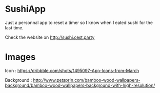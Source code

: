 # SushiApp
Just a personnal app to reset a timer so I know when I eated sushi for the last time.

Check the website on http://sushi.cest.party

# Images 
Icon : https://dribbble.com/shots/1495097-App-Icons-from-March

Background : http://www.petsprin.com/bamboo-wood-wallpapers-background/bamboo-wood-wallpapers-background-with-high-resolution/
